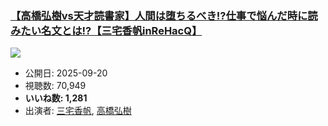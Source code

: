 ### [【高橋弘樹vs天才読書家】人間は堕ちるべき!?仕事で悩んだ時に読みたい名文とは!?【三宅香帆inReHacQ】](https://www.youtube.com/watch?v=5ycTUoHZtNc)
[![](https://img.youtube.com/vi/5ycTUoHZtNc/sddefault.jpg)](https://www.youtube.com/watch?v=5ycTUoHZtNc)
-   公開日: 2025-09-20
-   視聴数: 70,949
-   **いいね数: 1,281**
-   出演者: [三宅香帆](/rehacq_fan/people/三宅香帆 "wikilink"), [高橋弘樹](/rehacq_fan/people/高橋弘樹 "wikilink")
